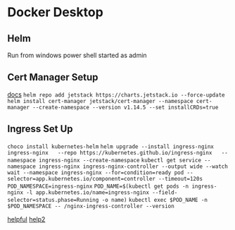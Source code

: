 # Docker Desktop

## Helm

Run from windows power shell started as admin

## Cert Manager Setup

[docs](https://cert-manager.io/docs/installation/helm/)
```helm repo add jetstack https://charts.jetstack.io --force-update```
```helm install cert-manager jetstack/cert-manager --namespace cert-manager --create-namespace --version v1.14.5 --set installCRDs=true```

## Ingress Set Up

```choco install kubernetes-helm```
```helm upgrade --install ingress-nginx ingress-nginx   --repo https://kubernetes.github.io/ingress-nginx   --namespace ingress-nginx --create-namespace```
```kubectl get service --namespace ingress-nginx ingress-nginx-controller --output wide --watch```
```wait --namespace ingress-nginx --for=condition=ready pod --selector=app.kubernetes.io/component=controller --timeout=120s```
```POD_NAMESPACE=ingress-nginx```
```POD_NAME=$(kubectl get pods -n ingress-nginx -l app.kubernetes.io/name=ingress-nginx --field-selector=status.phase=Running -o name)```
```kubectl exec $POD_NAME -n $POD_NAMESPACE -- /nginx-ingress-controller --version```

[helpful](https://phoenixnap.com/kb/install-helm)
[help2](https://matthewpalmer.net/kubernetes-app-developer/articles/kubernetes-ingress-guide-nginx-example.html)